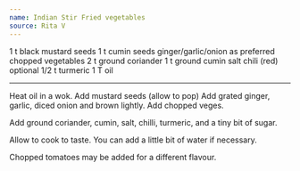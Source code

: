 ```yaml
---
name: Indian Stir Fried vegetables
source: Rita V
---
```


1 t black mustard seeds
1 t cumin seeds
ginger/garlic/onion as preferred
chopped vegetables
2 t ground coriander
1 t ground cumin
salt chili (red) optional
1/2 t turmeric
1 T oil

---

Heat oil in a wok. Add mustard seeds (allow to pop)
Add grated ginger, garlic, diced onion and brown lightly.  Add chopped veges.

Add ground coriander, cumin, salt, chilli, turmeric, and a tiny bit of sugar.

Allow to cook to taste.  You can add a little bit of water if necessary. 

Chopped tomatoes may be added for a different flavour.

